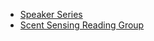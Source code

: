 

* [Speaker Series](/projects/speaker-series)
* [Scent Sensing Reading Group](/projects/scent-sensing-reading-group)
